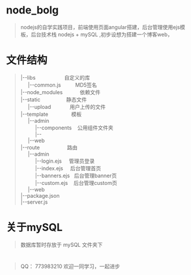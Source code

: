 # node_bolg

> nodejs的自学实践项目，前端使用页面angular搭建，后台管理使用ejs模板，后台技术栈 nodejs + mySQL ,初步设想为搭建一个博客web，

# 文件结构
><div>|--libs &nbsp; &nbsp; &nbsp; &nbsp; &nbsp; &nbsp; &nbsp; &nbsp; &nbsp; &nbsp;自定义的库</div><div>&nbsp; &nbsp; &nbsp;|--common.js &nbsp; &nbsp; &nbsp; &nbsp; &nbsp;MD5签名</div><div>|--node_modules &nbsp; &nbsp; &nbsp; &nbsp; &nbsp; &nbsp;依赖文件</div><div>|--static &nbsp; &nbsp; &nbsp; &nbsp; &nbsp; &nbsp; &nbsp; &nbsp; &nbsp;静态文件</div><div>&nbsp; &nbsp; &nbsp;|--upload &nbsp; &nbsp; &nbsp; &nbsp; &nbsp; &nbsp; 用户上传的文件</div><div>|--template &nbsp; &nbsp; &nbsp; &nbsp; &nbsp; &nbsp; &nbsp; &nbsp;模板</div><div>&nbsp; &nbsp; &nbsp;|--admin</div><div>&nbsp; &nbsp; &nbsp; &nbsp; &nbsp; |--components &nbsp; &nbsp;公用组件文件夹</div><div>&nbsp; &nbsp; &nbsp; &nbsp; &nbsp; |--</div><div>&nbsp; &nbsp; &nbsp;|--web</div><div>|--route &nbsp; &nbsp; &nbsp; &nbsp; &nbsp; &nbsp; &nbsp; &nbsp; &nbsp; 路由</div><div>&nbsp; &nbsp; &nbsp;|--admin</div><div>&nbsp; &nbsp; &nbsp; &nbsp; &nbsp; |--login.ejs &nbsp; &nbsp; 管理员登录&nbsp;</div><div>&nbsp; &nbsp; &nbsp; &nbsp; &nbsp; |--index.ejs &nbsp; &nbsp; 后台管理首页</div><div>&nbsp; &nbsp; &nbsp; &nbsp; &nbsp; |--banners.ejs &nbsp; 后台管理banner页</div><div>&nbsp; &nbsp; &nbsp; &nbsp; &nbsp; |--custom.ejs &nbsp; &nbsp;后台管理custom页</div><div>&nbsp; &nbsp; &nbsp;|--web</div><div>|--package.json</div><div>|--server.js</div>


# 关于mySQL

> 数据库暂时存放于 mySQL 文件夹下 

#
> QQ： 773983210
> 欢迎一同学习，一起进步
